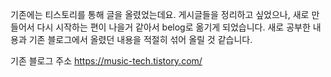 <p>기존에는 티스토리를 통해 글을 올렸었는데요.
게시글들을 정리하고 싶었으나, 새로 만들어서 다시 시작하는 편이 나을거 같아서 belog로 옮기게 되었습니다.
새로 공부한 내용과 기존 블로그에서 올렸던 내용을 적절히 섞어 올릴 것 같습니다.  </p>
<p>기존 블로그 주소
<a href="https://music-tech.tistory.com/">https://music-tech.tistory.com/</a></p>